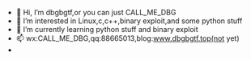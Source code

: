 - 👋 Hi, I’m dbgbgtf,or you can just CALL_ME_DBG
- 👀 I’m interested in Linux,c,c++,binary exploit,and some python stuff
- 🌱 I’m currently learning python stuff and binary exploit
- 📫 wx:CALL_ME_DBG,qq:88665013,blog:www.dbgbgtf.top(not yet)
- 
